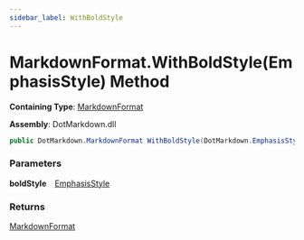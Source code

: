 ```yaml
---
sidebar_label: WithBoldStyle
---
```


# MarkdownFormat\.WithBoldStyle\(EmphasisStyle\) Method

**Containing Type**: [MarkdownFormat](../index.md)

**Assembly**: DotMarkdown\.dll

```csharp
public DotMarkdown.MarkdownFormat WithBoldStyle(DotMarkdown.EmphasisStyle boldStyle)
```

### Parameters

**boldStyle** &ensp; [EmphasisStyle](../../EmphasisStyle/index.md)

### Returns

[MarkdownFormat](../index.md)

